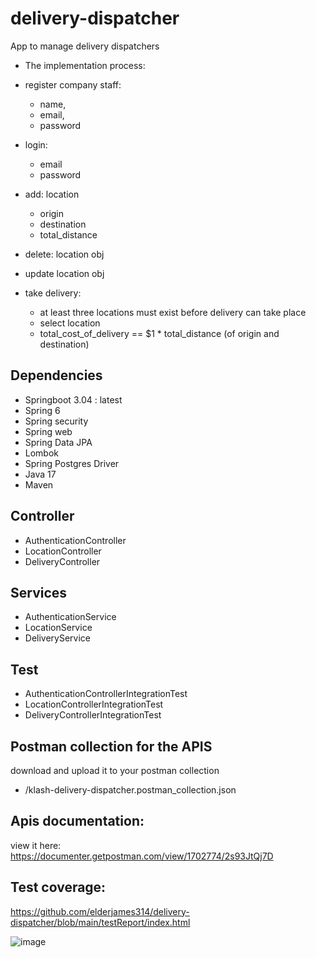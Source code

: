 # delivery-dispatcher
App to manage delivery dispatchers
* The implementation process:

* register company staff:
    - name,
    - email,
    - password

* login:
  - email
  - password


* add: location
    - origin
    - destination
    - total_distance


* delete: location obj
* update location obj


* take delivery:
    - at least three locations must exist before delivery can take place
    - select location
    - total_cost_of_delivery == $1 * total_distance (of origin and destination)

## Dependencies
* Springboot 3.04 : latest
* Spring 6
* Spring security
* Spring web
* Spring Data JPA
* Lombok
* Spring Postgres Driver
* Java 17
* Maven

## Controller
* AuthenticationController
* LocationController
* DeliveryController

## Services
* AuthenticationService
* LocationService
* DeliveryService


## Test
* AuthenticationControllerIntegrationTest
* LocationControllerIntegrationTest
* DeliveryControllerIntegrationTest

## Postman collection for the APIS
  download and upload it to your postman collection
* /klash-delivery-dispatcher.postman_collection.json

## Apis documentation:
view it here: https://documenter.getpostman.com/view/1702774/2s93JtQj7D
## Test coverage:
  
https://github.com/elderjames314/delivery-dispatcher/blob/main/testReport/index.html

![image](https://user-images.githubusercontent.com/67545814/224547204-103d8402-479b-4701-89e9-cb1a0e464c36.png)

